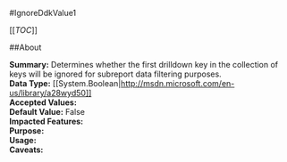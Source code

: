 #IgnoreDdkValue1

[[_TOC_]]

##About

**Summary:**  Determines whether the first drilldown key in the collection of keys will be ignored for subreport data filtering purposes.   
**Data Type:** [[System.Boolean|http://msdn.microsoft.com/en-us/library/a28wyd50]]  
**Accepted Values:**   
**Default Value:** False  
**Impacted Features:**   
**Purpose:**   
**Usage:**   
**Caveats:**   

